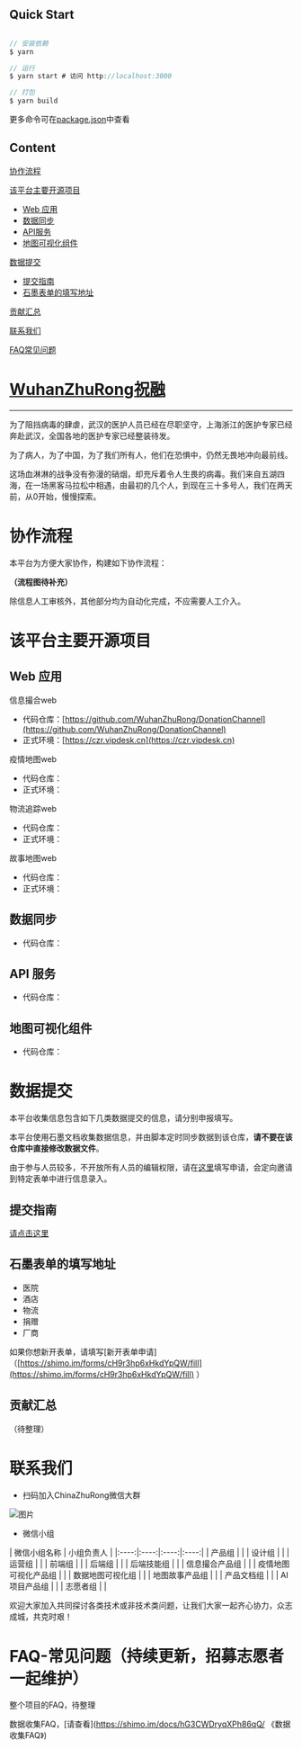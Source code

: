 ## Quick Start

```javascript

// 安装依赖
$ yarn

// 运行
$ yarn start # 访问 http://localhost:3000

// 打包
$ yarn build

```
更多命令可在[package.json](./package.json)中查看

## Content
[协作流程](#procedure)

[该平台主要开源项目](#project)

* [Web 应用](#web)
* [数据同步](#data_syn)
* [API服务](#api)
* [地图可视化组件](#map)

[数据提交](#data_upload)

* [提交指南](#upload_man)
* [石墨表单的填写地址](#data_shimo)

[贡献汇总](#donation)

[联系我们](#contact)

[FAQ常见问题](#FAQ)

# [WuhanZhuRong祝融](https://github.com/ChinaZhuRong)

---


为了阻挡病毒的肆虐，武汉的医护人员已经在尽职坚守，上海浙江的医护专家已经奔赴武汉，全国各地的医护专家已经整装待发。

为了病人，为了中国，为了我们所有人，他们在恐惧中，仍然无畏地冲向最前线。

这场血淋淋的战争没有弥漫的硝烟，却充斥着令人生畏的病毒。我们来自五湖四海，在一场黑客马拉松中相遇，由最初的几个人，到现在三十多号人，我们在两天前，从0开始，慢慢探索。

# 协作流程<a name="procedure"></a>
本平台为方便大家协作，构建如下协作流程：

**（流程图待补充）**

除信息人工审核外，其他部分均为自动化完成，不应需要人工介入。

# 该平台主要开源项目<a name="project"></a>
##  Web 应用<a name="web"></a>
信息撮合web

* 代码仓库：[https://github.com/WuhanZhuRong/DonationChannel](https://github.com/WuhanZhuRong/DonationChannel)
* 正式环境：[https://czr.vipdesk.cn](https://czr.vipdesk.cn)

疫情地图web

* 代码仓库：
* 正式环境：

物流追踪web

* 代码仓库：
* 正式环境：

故事地图web

* 代码仓库：
* 正式环境：

## 数据同步<a name="data_syn"></a>
* 代码仓库： 

## API 服务<a name="api"></a>
* 代码仓库：

## 地图可视化组件<a name="map"></a>
* 代码仓库：

# 数据提交<a name="data_upload"></a>
本平台收集信息包含如下几类数据提交的信息，请分别申报填写。

本平台使用石墨文档收集数据信息，并由脚本定时同步数据到该仓库，**请不要在该仓库中直接修改数据文件**。

由于参与人员较多，不开放所有人员的编辑权限，请在[这里](https://shimo.im/forms/cDXphtgvy6XRcCw8/fill )填写申请，会定向邀请到特定表单中进行信息录入。

## 提交指南<a name="upload_man"></a>
[请点击这里](https://shimo.im/docs/xC6dVjh8QVKYkykx/ )

## 石墨表单的填写地址<a name="data_shimo"></a>
* 医院
* 酒店
* 物流
* 捐赠
* 厂商

如果你想新开表单，请填写[新开表单申请]（[https://shimo.im/forms/cH9r3hp6xHkdYpQW/fill](https://shimo.im/forms/cH9r3hp6xHkdYpQW/fill) ）

## 贡献汇总<a name="donation"></a>
（待整理）

# 联系我们<a name="contact"></a>

* 扫码加入ChinaZhuRong微信大群

![图片](https://raw.githubusercontent.com/WuhanZhuRong/DonationChannel/development/pics/qrcode_main_project_group.png)

* 微信小组

| 微信小组名称   | 小组负责人   | 
|:----:|:----:|:----:|:----:|
| 产品组   |    | 
| 设计组   |    | 
| 运营组   |    | 
| 前端组   |    | 
| 后端组   |    | 
| 后端技能组   |    | 
| 信息撮合产品组   |    | 
| 疫情地图可视化产品组   |    | 
| 数据地图可视化组   |    | 
| 地图故事产品组   |    | 
| 产品文档组   |    | 
| AI项目产品组   |    | 
| 志愿者组   |    | 

欢迎大家加入共同探讨各类技术或非技术类问题，让我们大家一起齐心协力，众志成城，共克时艰！

# FAQ-常见问题（持续更新，招募志愿者一起维护）<a name="FAQ"></a>
整个项目的FAQ，待整理

数据收集FAQ，[请查看](https://shimo.im/docs/hG3CWDryqXPh86qQ/ 《数据收集FAQ》)

